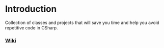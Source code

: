 # Introduction
 Collection of classes and projects that will save you time and help you avoid repetitive code in CSharp. 

### [Wiki](/wiki)
